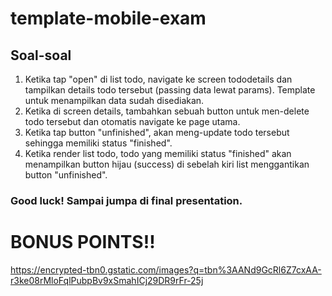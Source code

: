 # template-mobile-exam
## Soal-soal
1. Ketika tap "open" di list todo, navigate ke screen tododetails dan tampilkan details todo tersebut (passing data lewat params). Template untuk menampilkan data sudah disediakan.
2. Ketika di screen details, tambahkan sebuah button untuk men-delete todo tersebut dan otomatis navigate ke page utama.
3. Ketika tap button "unfinished", akan meng-update todo tersebut sehingga memiliki status "finished".
4. Ketika render list todo, todo yang memiliki status "finished" akan menampilkan button hijau (success) di sebelah kiri list menggantikan button "unfinished".



### Good luck! Sampai jumpa di final presentation.







# BONUS POINTS!!
















https://encrypted-tbn0.gstatic.com/images?q=tbn%3AANd9GcRl6Z7cxAA-r3ke08rMloFqlPubpBv9xSmahICj29DR9rFr-25j
